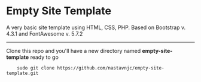 # Empty Site Template
A very basic site template using HTML, CSS, PHP. Based on Bootstrap v. 4.3.1 and FontAwesome v. 5.7.2
<hr>
Clone this repo and you'll have a new directory named <b>empty-site-template</b> ready to go

```
    sudo git clone https://github.com/nastavnjc/empty-site-template.git
```